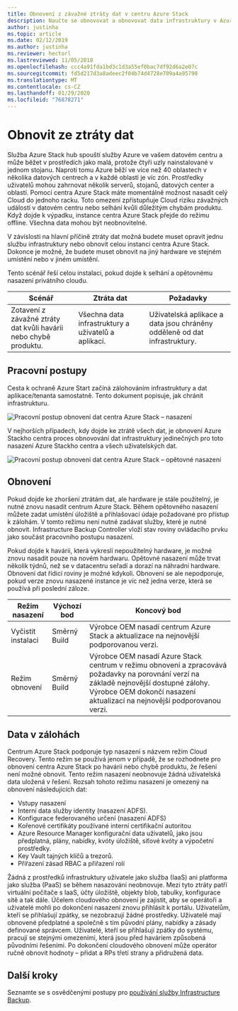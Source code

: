 ```yaml
---
title: Obnovení z závažné ztráty dat v centru Azure Stack
description: Naučte se obnovovat a obnovovat data infrastruktury v Azure Stack hub po závažných ztrátách dat.
author: justinha
ms.topic: article
ms.date: 02/12/2019
ms.author: justinha
ms.reviewer: hectorl
ms.lastreviewed: 11/05/2018
ms.openlocfilehash: ccc4a91fda1bd3c1d3a55ef0bac7df92d6a2e07c
ms.sourcegitcommit: fd5d217d3a8adeec2f04b74d4728e709a4a95790
ms.translationtype: MT
ms.contentlocale: cs-CZ
ms.lasthandoff: 01/29/2020
ms.locfileid: "76878271"
---
```

# <a name="recover-from-catastrophic-data-loss"></a>Obnovit ze ztráty dat

Služba Azure Stack hub spouští služby Azure ve vašem datovém centru a může běžet v prostředích jako malá, protože čtyři uzly nainstalované v jednom stojanu. Naproti tomu Azure běží ve více než 40 oblastech v několika datových centrech a v každé oblasti je víc zón. Prostředky uživatelů mohou zahrnovat několik serverů, stojanů, datových center a oblastí. Pomocí centra Azure Stack máte momentálně možnost nasadit celý Cloud do jednoho racku. Toto omezení zpřístupňuje Cloud riziku závažných událostí v datovém centru nebo selhání kvůli důležitým chybám produktu. Když dojde k výpadku, instance centra Azure Stack přejde do režimu offline. Všechna data mohou být neobnovitelné.

V závislosti na hlavní příčině ztráty dat možná budete muset opravit jednu službu infrastruktury nebo obnovit celou instanci centra Azure Stack. Dokonce je možné, že budete muset obnovit na jiný hardware ve stejném umístění nebo v jiném umístění.

Tento scénář řeší celou instalaci, pokud dojde k selhání a opětovnému nasazení privátního cloudu.

| Scénář                                                           | Ztráta dat                            | Požadavky                                                             |
|--------------------------------------------------------------------|--------------------------------------|----------------------------------------------------------------------------|
| Zotavení z závažné ztráty dat kvůli havárii nebo chybě produktu. | Všechna data infrastruktury a uživatelů a aplikací. | Uživatelská aplikace a data jsou chráněny odděleně od dat infrastruktury. |

## <a name="workflows"></a>Pracovní postupy

Cesta k ochraně Azure Start začíná zálohováním infrastruktury a dat aplikace/tenanta samostatně. Tento dokument popisuje, jak chránit infrastrukturu. 

![Pracovní postup obnovení dat centra Azure Stack – nasazení](media/azure-stack-backup/azure-stack-backup-workflow1.png)

V nejhorších případech, kdy dojde ke ztrátě všech dat, je obnovení Azure Stackho centra proces obnovování dat infrastruktury jedinečných pro toto nasazení Azure Stackho centra a všech uživatelských dat. 

![Pracovní postup obnovení dat centra Azure Stack – opětovné nasazení](media/azure-stack-backup/azure-stack-backup-workflow2.png)

## <a name="restore"></a>Obnovení

Pokud dojde ke zhoršení ztrátám dat, ale hardware je stále použitelný, je nutné znovu nasadit centrum Azure Stack. Během opětovného nasazení můžete zadat umístění úložiště a přihlašovací údaje požadované pro přístup k zálohám. V tomto režimu není nutné zadávat služby, které je nutné obnovit. Infrastructure Backup Controller vloží stav roviny ovládacího prvku jako součást pracovního postupu nasazení.

Pokud dojde k havárii, která vykreslí nepoužitelný hardware, je možné znovu nasadit pouze na novém hardwaru. Opětovné nasazení může trvat několik týdnů, než se v datacentru seřadí a dorazí na náhradní hardware. Obnovení dat řídicí roviny je možné kdykoli. Obnovení se ale nepodporuje, pokud verze znovu nasazené instance je víc než jedna verze, která se používá při poslední záloze.

| Režim nasazení | Výchozí bod | Koncový bod                                                                                                                                                                                                     |
|-----------------|----------------|---------------------------------------------------------------------------------------------------------------------------------------------------------------------------------------------------------------|
| Vyčistit instalaci   | Směrný Build | Výrobce OEM nasadí centrum Azure Stack a aktualizace na nejnovější podporovanou verzi.                                                                                                                                          |
| Režim obnovení   | Směrný Build | Výrobce OEM nasadí Azure Stack centrum v režimu obnovení a zpracovává požadavky na porovnání verzí na základě nejnovější dostupné zálohy. Výrobce OEM dokončí nasazení aktualizací na nejnovější podporovanou verzi. |

## <a name="data-in-backups"></a>Data v zálohách

Centrum Azure Stack podporuje typ nasazení s názvem režim Cloud Recovery. Tento režim se používá jenom v případě, že se rozhodnete pro obnovení centra Azure Stack po havárii nebo chybě produktu, že řešení není možné obnovit. Tento režim nasazení neobnovuje žádná uživatelská data uložená v řešení. Rozsah tohoto režimu nasazení je omezený na obnovení následujících dat:

 - Vstupy nasazení
 - Interní data služby identity (nasazení ADFS).
 - Konfigurace federovaného určení (nasazení ADFS)
 - Kořenové certifikáty používané interní certifikační autoritou
 - Azure Resource Manager konfigurační data uživatelů, jako jsou předplatná, plány, nabídky, kvóty úložiště, síťové kvóty a výpočetní prostředky.
 - Key Vault tajných klíčů a trezorů.
 - Přiřazení zásad RBAC a přiřazení rolí

Žádná z prostředků infrastruktury uživatele jako služba (IaaS) ani platforma jako služba (PaaS) se během nasazování neobnovuje. Mezi tyto ztráty patří virtuální počítače s IaaS, účty úložiště, objekty blob, tabulky, konfigurace sítě a tak dále. Účelem cloudového obnovení je zajistit, aby se operátoři a uživatelé mohli po dokončení nasazení znovu přihlásit k portálu. Uživatelům, kteří se přihlašují zpátky, se nezobrazují žádné prostředky. Uživatelé mají obnovené předplatné a společně s tím původní plány, nabídky a zásady definované správcem. Uživatelé, kteří se přihlašují zpátky do systému, pracují se stejnými omezeními, která jsou před haváriem způsobená původními řešeními. Po dokončení cloudového obnovení může operátor ručně obnovit hodnoty – přidat a RPs třetí strany a přidružená data.

## <a name="next-steps"></a>Další kroky

Seznamte se s osvědčenými postupy pro [používání služby Infrastructure Backup](azure-stack-backup-best-practices.md).
